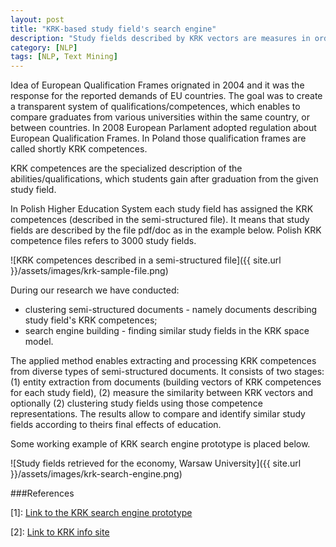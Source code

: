 ```yaml
---
layout: post
title: "KRK-based study field's search engine"
description: "Study fields described by KRK vectors are measures in order to find similar ones"
category: [NLP]
tags: [NLP, Text Mining]
---
```


Idea of European Qualification Frames orignated in 2004 and it was the response for the reported demands of EU countries. The goal was to create a transparent system of qualifications/competences, which enables to compare graduates from various universities within the same country, or between countries. In 2008 European Parlament adopted regulation about European Qualification Frames.  In Poland those qualification frames are called shortly KRK competences.

<!--more-->
KRK competences are the specialized description of the abilities/qualifications, which students gain after graduation from the given study field.

In Polish Higher Education System each study field has assigned the KRK competences (described in the semi-structured file). It means that study fields are described by the file pdf/doc as in the example below. Polish KRK competence files refers to  3000 study fields.

![KRK competences described in a semi-structured file]({{ site.url }}/assets/images/krk-sample-file.png)

During our research we have conducted: 

 - clustering semi-structured documents - namely documents describing study field's KRK competences; 
 - search engine building - finding similar study fields in the KRK space model.

The applied method enables extracting and processing KRK competences from diverse types of semi-structured documents. It consists of two stages: (1) entity extraction from documents (building vectors of KRK competences for each study field), (2) measure the similarity between KRK vectors and optionally (2) clustering study fields using those competence representations.  The results allow to compare and identify similar study fields according to theirs final effects of education.

Some working example of KRK search engine prototype is placed below.

![Study fields retrieved for the economy, Warsaw University]({{ site.url }}/assets/images/krk-search-engine.png)

###References

[1]: [Link to the KRK search engine prototype](http://uns-platforma-test.opi.org.pl/krk/)

[2]: [Link to KRK info site](http://biol-chem.uwb.edu.pl/new/pliki/pdf/krajowe%20ramy%20kwalifikacji%20krok%20po%20kroku%20nieoficjalne.pdf)

